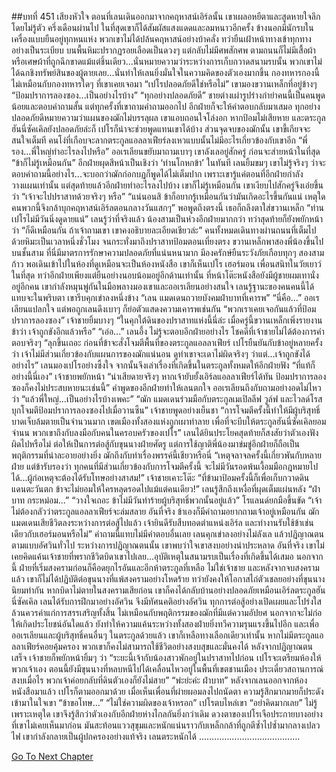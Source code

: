 ##บทที่ 451 เสียงหัวใจ
ตอนที่เลนเดินออกมาจากคฤหาสน์เอิร์ลนั้น เขาเผลอหยีตาและสูดหายใจลึกโดยไม่รู้ตัว ครึ่งเดือนผ่านไป ในที่สุดเขาก็ได้สัมผัสแสงแดดและลมหนาวอีกครั้ง
ข้างนอกมีนักรบในเครื่องแบบยืนอยู่ทุกหนแห่ง พวกเขาไม่ได้ปล้นคฤหาสน์อย่างบ้าคลั่ง ทว่ายืนเฝ้าหน้าทางเข้าทุกทางอย่างเป็นระเบียบ บนพื้นหิมะปรากฏรอยเลือดเป็นดวงๆ แต่กลับไม่มีศพสักศพ ตามถนนก็ไม่มีเสื้อผ้าหรือเศษผ้าที่ถูกฉีกขาดแม้แต่ชิ้นเดียว...นั่นหมายความว่าระหว่างการเก็บกวาดสนามรบนั้น พวกเขาไม่ได้ฉกชิงทรัพย์สินของผู้ตายเลย...นั่นทำให้เลนยิ่งมั่นใจในความคิดของตัวเองมากขึ้น กองทหารกองนี้ไม่เหมือนกับกองทหารใดๆ ที่เขาเคยเจอมา
“เปโรปลอดภัยดีใช่หรือไม่” เขามองขวานเหล็กที่อยู่ข้างๆ “ป้อมปราการลองซอง...เป็นอย่างไรบ้าง”
“ทุกอย่างปลอดภัยดี” ชายต่างเผ่ารูปร่างกำยำคนนี้เป็นคนพูดน้อยและตอบคำถามสั้น แต่ทุกครั้งที่เขาถามคำถามออกไป อีกฝ่ายก็จะให้คำตอบกลับมาเสมอ
ทุกอย่างปลอดภัยดีหมายความว่าแผนของฌักไม่บรรลุผล เขาแอบถอนใจโล่งอก หากป้อมไม่เสียหาย และตระกูลฮันนี่ซัคเคิลยังปลอดภัยล่ะก็ เปโรก็น่าจะช่วยพูดแทนเขาได้บ้าง ส่วนจุดจบของฌักนั้น เขาขี้เกียจจะสนใจเต็มที คนโง่ที่เกือบจะลากตระกูลแอลลาเฟียร์ลงเหวแบบนั้นไม่มีอะไรเกี่ยวข้องกับเขาอีก
“พี่รอง...พี่ใหญ่ทำอะไรลงไปหรือ” ออเรเลียนขยับมาถามเบาๆ
เขาลังเลอยู่สักครู่ ก่อนจะส่ายหน้าในที่สุด “ข้าก็ไม่รู้เหมือนกัน”
อีกฝ่ายผุดสีหน้าเป็นเชิงว่า ‘ท่านโกหกข้า’ ในทันที
เลนยิ้มขมๆ เขาไม่รู้จริงๆ ว่าจะตอบคำถามนี้อย่างไร...จะบอกว่าฌักก่อกบฏก็พูดได้ไม่เต็มปาก เพราะเขารู้แค่ตอนที่อีกฝ่ายกำลังวางแผนเท่านั้น แต่สุดท้ายแล้วอีกฝ่ายทำอะไรลงไปบ้าง เขาก็ไม่รู้เหมือนกัน เขาเงียบไปสักครู่จึงเอ่ยขึ้นว่า “เจ้าจะไปปราสาทด้วยจริงๆ หรือ”
“แน่นอนสิ ข้าก็อยากรู้เหมือนกันว่ามันเกิดอะไรขึ้นกันแน่ เหตุใดคนพวกนี้จึงกล้าบุกคฤหาสน์เอิร์ลตอนกลางวันแสกๆ” พอพูดถึงตรงนี้ เธอก็ถลึงตาใส่ขวานเหล็ก “ท่านเปโรไม่มีวันนิ่งดูดายแน่”
เลนรู้ว่าที่จริงแล้ว น้องสามเป็นห่วงอีกฝ่ายมากกว่า ทว่าสุดท้ายก็ยังพยักหน้าว่า “ก็ดีเหมือนกัน ถ้าเจ้าถามเขา เขาคงอธิบายละเอียดเชียวล่ะ”
คนทั้งหมดเดินทางผ่านถนนที่เต็มไปด้วยหิมะเป็นเวลาหนึ่งชั่วโมง จนกระทั่งมาถึงปราสาทป้อมตอนเที่ยงตรง
ขวานเหล็กพาสองพี่น้องขึ้นไปบนชั้นสาม ที่นี่มีมาตรการรักษาความปลอดภัยที่แน่นหนามาก มีองครักษ์ยืนระวังภัยเกือบทุกๆ สองสามก้าว
พอเดินเข้าไปในห้องที่ดูเหมือนจะเป็นห้องหนังสือ เขาก็เห็นเปโร เฮอร์มอน เพื่อนสนิทในวัยเยาว์ในที่สุด ทว่าอีกฝ่ายเพียงแต่ยืนอย่างนอบน้อมอยู่อีกด้านเท่านั้น ที่หน้าโต๊ะหนังสือยังมีผู้ชายผมเทานั่งอยู่อีกคน เขากำลังหมุนพู่กันในมือพลางมองเขาและออเรเลียนอย่างสนใจ เลนรู้ฐานะของคนคนนี้ได้แทบจะในพริบตา
เขารีบคุกเข่าลงหนึ่งข้าง “เลน แมดเดนถวายบังคมฝ่าบาทที่เคารพ”
“นี่คือ...” ออเรเลียนแปลกใจ แต่พอถูกเลนดึงเบาๆ ก็ย่อตัวแสดงความเคารพเช่นกัน
“พวกเราเคยเจอกันแล้วที่ป้อมปราการลองซอง” เจ้าชายยิ้มบางๆ “ในคุกใต้ดินของปราสาทแห่งนี้นี่ล่ะ เมื่อครู่นี้ขวานเหล็กเพิ่งรายงานข้าว่า เจ้าถูกขังอีกแล้วหรือ”
“เอ่อ...” เลนอึ้ง ไม่รู้จะตอบอีกฝ่ายอย่างไร
โชคดีที่เจ้าชายไม่ได้ต้องการคำตอบจริงๆ “ลุกขึ้นเถอะ ก่อนที่ข้าจะสั่งโจมตีพื้นที่ของตระกูลแอลลาเฟียร์ เปโรยืนยันกับข้าอยู่หลายครั้งว่า เจ้าไม่มีส่วนเกี่ยวข้องกับแผนการของฌักแน่นอน ดูท่าเขาจะเดาไม่ผิดจริงๆ ว่าแต่...เจ้าถูกขังได้อย่างไร”
เลนมองเปโรอย่างซึ้งใจ จากนั้นจึงเล่าเรื่องที่เกิดขึ้นในตระกูลทั้งหมดให้อีกฝ่ายฟัง
“ที่แท้ก็อย่างนี้นี่เอง” เจ้าชายพยักหน้า “น่าเสียดายจริงๆ หากเจ้ายับยั้งเอิร์ลแอลลาเฟียร์ได้ทัน ป้อมปราการลองซองก็คงไม่ประสบหายนะเช่นนี้”
คำพูดของอีกฝ่ายทำให้เลนตกใจ ออเรเลียนถึงกับถามอย่างอดไม่ไหวว่า “แล้วพี่ใหญ่...เป็นอย่างไรบ้างเพคะ”
“ฌัก แมดเดนร่วมมือกับตระกูลเมเปิลลีฟ วูล์ฟ และไวลด์โรส บุกโจมตีป้อมปราการลองซองไปเมื่อวานซืน” เจ้าชายพูดอย่างเย็นชา “การโจมตีครั้งนี้ทำให้มีผู้บริสุทธิ์บาดเจ็บล้มตายเป็นจำนวนมาก เขตเมืองทั้งสองแห่งถูกเผาทำลาย เพื่อที่จะบีบให้ตระกูลฮันนี่ซัคเคิลยอมจำนน พวกเขาถึงกับลงมือกับคนในครอบครัวของเปโร”
เลนได้ยินประโยคสุดท้ายก็สงสัยว่าตัวเองฟังผิดไปหรือไม่ ต่อให้เป็นการต่อสู้กับขุนนางฝ่ายศัตรู แต่การใช้ญาติพี่น้องมาข่มขู่อีกฝ่ายก็ถือเป็นพฤติกรรมที่น่าละอายอย่างยิ่ง ฌักถึงกับทำเรื่องพรรค์นี้เชียวหรือนี่
“เหตุจลาจลครั้งนี้เกี่ยวพันกับหลายฝ่าย แต่ข้ารับรองว่า ทุกคนที่มีส่วนเกี่ยวข้องกับการโจมตีครั้งนี้ จะไม่มีวันรอดพ้นเงื้อมมือกฎหมายไปได้...ผู้ก่อเหตุจะต้องได้รับโทษอย่างสาสม!” เจ้าชายเคาะโต๊ะ “ที่ข้ามาป้อมครั้งนี้ก็เพื่อเก็บกวาดดินแดนตะวันตก ข้าจะไม่ยอมให้ใครหลุดรอดไปแม้แต่คนเดียว!”
เลนรู้สึกถึงเหงื่อที่ผุดเต็มแผ่นหลัง “ฝ่าบาท กระหม่อม...”
“วางใจเถอะ ข้าไม่มีวันทำร้ายผู้บริสุทธิ์พวกนั้นอยู่แล้ว” โรแลนด์ยกมือขึ้นขัด “เจ้าไม่ต้องกลัวว่าตระกูลแอลลาเฟียร์จะล่มสลาย อันที่จริง ข้าเองก็มีคำถามอยากถามเจ้าอยู่เหมือนกัน ฌัก แมดเดนเสียชีวิตลงระหว่างการต่อสู้ไปแล้ว เจ้ายินดีรับสืบทอดตำแหน่งเอิร์ล และทำงานรับใช้ข้าเช่นเดียวกับเฮอร์มอนหรือไม่”
คำถามนี้แทบไม่มีคำตอบอื่นเลย เลนคุกเข่าลงอย่างไม่ลังเล แล้วปฏิญาณตนตามแบบอัศวินทั่วไป
ระหว่างการปฏิญาณตนนั้น เขาพบว่าใจเขาสงบอย่างน่าประหลาด
อันที่จริง เขาไม่เคยคิดแค้นเจ้าชายที่พรากชีวิตบิดาเขาไปเลย...อุบัติเหตุในสนามรบเป็นเรื่องที่เกิดขึ้นได้เสมอ นอกจากนี้ ฝ่ายที่เริ่มสงครามก่อนก็คือดยุกไรอันและอีกห้าตระกูลที่เหลือ ไม่ใช่เจ้าชาย และหลังจากจบสงครามแล้ว เขาก็ไม่ได้ปฏิบัติต่อขุนนางที่แพ้สงครามอย่างโหดร้าย ทว่ายังคงให้โอกาสไถ่ตัวเชลยอย่างที่ขุนนางนิยมทำกัน หากบิดาไม่ตายในสงครามเสียก่อน เขาก็คงได้กลับบ้านอย่างปลอดภัยเหมือนเอิร์ลตระกูลฮันนี่ซัคเคิล
เลนได้รับการฝึกมาอย่างอัศวิน จึงมีทัศนคติอย่างอัศวิน ทุกการต่อสู้อย่างเปิดเผยและโปร่งใสล้วนควรค่าแก่การสรรเสริญทั้งสิ้น ไม่เหมือนกับพฤติกรรมของฌักที่มีแต่ความอัปยศ นอกจากจะไม่ก่อให้เกิดประโยชน์อันใดแล้ว ยังทำให้ความแค้นระหว่างทั้งสองฝ่ายยิ่งทวีความรุนแรงขึ้นไปอีก
และเพื่อออเรเลียนและผู้บริสุทธิ์คนอื่นๆ ในตระกูลด้วยแล้ว เขาก็เหลือทางเลือกเดียวเท่านั้น หากไม่มีตระกูลแอลลาเฟียร์คอยคุ้มครอง พวกเขาก็คงไม่สามารถใช้ชีวิตอย่างสงบสุขและมั่นคงได้
หลังจากปฏิญาณตนเสร็จ เจ้าชายก็พยักหน้ายิ้มๆ ว่า “ระยะนี้เจ้ากับน้องสาวพักอยู่ในปราสาทไปก่อน เปโรจะเตรียมห้องให้พวกเจ้าเอง ตอนนี้ยังมีขุนนางที่หลบหนีไปได้เคลื่อนไหวอยู่ในพื้นที่เขตชานเมือง ประเดี๋ยวสถานการณ์สงบเมื่อไร พวกเจ้าค่อยกลับที่ดินตัวเองก็ยังไม่สาย”
“พ่ะย่ะค่ะ ฝ่าบาท”
หลังจากเลนออกจากห้องหนังสือมาแล้ว เปโรก็ตามออกมาด้วย
เมื่อเห็นเพื่อนที่ผ่ายผอมลงไปถนัดตา ความรู้สึกมากมายก็ประดังเข้ามาในใจเขา “ข้าขอโทษ...”
“ไม่ใช่ความผิดของเจ้าหรอก” เปโรตบไหล่เขา “อย่าคิดมากเลย”
ไม่รู้เพราะเหตุใด เขาจึงรู้สึกว่าตัวเองกับอีกฝ่ายห่างไกลกันยิ่งกว่าเดิม ดวงตาของเปโรเจือประกายบางอย่างที่เขาไม่เคยเห็นมาก่อน มันสะท้อนแววสุขุมและหนักแน่นราวกับเหล็กกล้าที่ถูกตีซ้ำไปซ้ำมากลางเปลวไฟ
เขากำลังกลายเป็นผู้ปกครองอย่างแท้จริง เลนตระหนักได้
………………………………….




[Go To Next Chapter]( ./364.md)